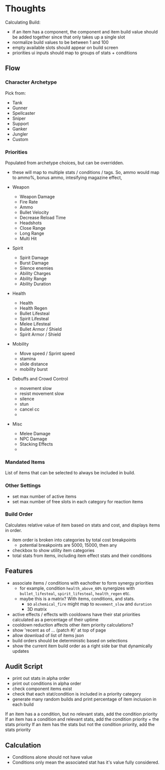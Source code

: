 
# Thoughts

Calculating Build:
- if an item has a component, the component and item build value should be added together since that only takes up a single slot
- normalize build values to be between 1 and 100
- empty available slots should appear on build screen
- priorities ui inputs should map to groups of stats + conditions

## Flow

### Character Archetype
Pick from:
- Tank
- Gunner
- Spellcaster
- Sniper
- Support
- Ganker
- Jungler
- Custom

### Priorities
Populated from archetype choices, but can be overridden.
- these will map to multiple stats / conditions / tags. So, ammo would map to ammo%, bonus ammo, intesifying magazine effect, 

- Weapon
    - Weapon Damage
    - Fire Rate
    - Ammo
    - Bullet Velocity
    - Decrease Reload Time
    - Headshots
    - Close Range
    - Long Range
    - Multi Hit

- Spirit
    - Spirit Damage
    - Burst Damage
    - Silence enemies
    - Ability Charges
    - Ability Range
    - Ability Duration

- Health
    - Health
    - Health Regen
    - Bullet Lifesteal
    - Spirit Lifesteal
    - Melee Lifesteal
    - Bullet Armor / Shield
    - Spirit Armor / Shield

- Mobility
    - Move speed / Sprint speed
    - stamina
    - slide distance
    - mobility burst

- Debuffs and Crowd Control
    - movement slow
    - resist movement slow
    - silence
    - stun
    - cancel cc
    - 

- Misc
    - Melee Damage
    - NPC Damage
    - Stacking Effects
    - 


### Mandated Items
List of items that can be selected to always be included in build.

### Other Settings
- set max number of active items
- set max number of free slots in each category for reaction items

### Build Order
Calculates relative value of item based on stats and cost, and displays items in order.
- item order is broken into categories by total cost breakpoints
    - potential breakpoints are 5000, 15000, then any
- checkbox to show utility item categories
- total stats from items, including item effect stats and their conditions

## Features
- associate items / conditions with eachother to form synergy priorities
    - for example, condition `health_above_60%` synergizes with `bullet_lifesteal`, `spirit_lifesteal`, `health_regen` etc.
    - maybe this is a matrix? With items, conditions, and stats.
        - so `alchemical_fire` might map to `movement_slow` and `duration`
        - 3D matrix
- active effects / effects with cooldowns have their stat priorities calculated as a percentage of their uptime
- cooldown reduction affects other item priority calculations?
- show 'recent as of ... (patch #)' at top of page
- allow download of list of items json
- build orders should be deterministic based on selections
- show the current item build order as a right side bar that dynamically updates


## Audit Script
- print out stats in alpha order
- print out conditions in alpha order
- check component items exist
- check that each stat/condition is included in a priority category
- generate many random builds and print percentage of item inclusion in each build

If an item has a a condition, but no relevant stats, add the condition priority
If an item has a condition and relevant stats, add the condition priority + the stats priority
If an item has the stats but not the condition priority, add the stats priority 


## Calculation

- Conditions alone should not have value
- Conditions only mean the associated stat has it's value fully considered.